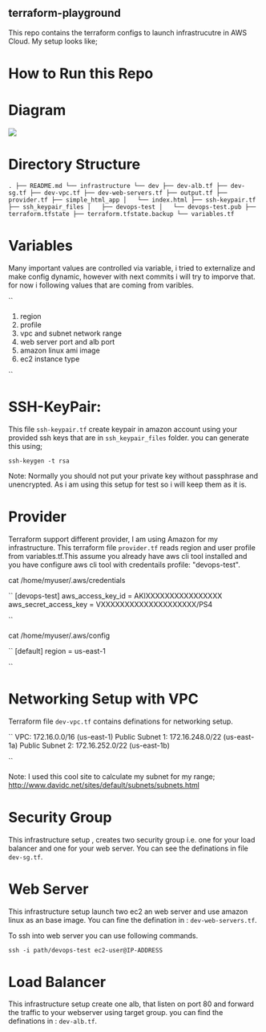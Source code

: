 ##  terraform-playground
This repo contains the terraform configs to launch infrastrucutre in AWS Cloud. My setup looks like;

# How to Run this Repo


# Diagram

<img src="https://www.dropbox.com/s/vphxu15q9ajn2yc/devops-playground.jpg?dl=0"/>


# Directory Structure

``
.
├── README.md
└── infrastructure
    └── dev
        ├── dev-alb.tf
        ├── dev-sg.tf
        ├── dev-vpc.tf
        ├── dev-web-servers.tf
        ├── output.tf
        ├── provider.tf
        ├── simple_html_app
        │   └── index.html
        ├── ssh-keypair.tf
        ├── ssh_keypair_files
        │   ├── devops-test
        │   └── devops-test.pub
        ├── terraform.tfstate
        ├── terraform.tfstate.backup
        └── variables.tf
``

# Variables
Many important values are controlled via variable, i tried to externalize and make config dynamic, however with next commits i will try to imporve that. for now i following values that are coming from varibles. 

``
1. region
2. profile
3. vpc and subnet network range
4. web server port and alb port
5. amazon linux ami image
6. ec2 instance type

``


# SSH-KeyPair:
This file `ssh-keypair.tf` create keypair in amazon account using your provided ssh keys that are in `ssh_keypair_files` folder. you can generate this using;

`ssh-keygen -t rsa`

Note: Normally you should not put your private key without passphrase and unencrypted. As i am using this setup for test so i will keep them as it is. 

# Provider
Terraform support different provider, I am using Amazon for my infrastructure. This terraform file `provider.tf` reads region and user profile from variables.tf.This assume you already have aws cli tool installed and you have configure aws cli tool with credentails profile: "devops-test". 

cat /home/myuser/.aws/credentials

``
[devops-test]
aws_access_key_id = AKIXXXXXXXXXXXXXXXX
aws_secret_access_key = VXXXXXXXXXXXXXXXXXXXX/PS4

``

cat /home/myuser/.aws/config

``
[default]
region = us-east-1

``

# Networking Setup with VPC

Terraform file `dev-vpc.tf` contains definations for networking setup. 

``
VPC: 172.16.0.0/16 (us-east-1)
Public Subnet 1: 172.16.248.0/22 (us-east-1a)
Public Subnet 2: 172.16.252.0/22 (us-east-1b)

``

Note: I used this cool site to calculate my subnet for my range; http://www.davidc.net/sites/default/subnets/subnets.html


# Security Group

This infrastructure setup , creates two security group i.e. one for your load balancer and one for your web server. You can see the definations in file `dev-sg.tf`. 

# Web Server
This infrastructure setup launch two ec2 an web server and use amazon linux as an base image. You can fine the defination in : `dev-web-servers.tf`.

To ssh into web server you can use following commands. 

`ssh -i path/devops-test ec2-user@IP-ADDRESS`

# Load Balancer

This infrastructure setup create one alb, that listen on port 80 and forward the traffic to your webserver using target group. you can find the definations in : `dev-alb.tf`. 






